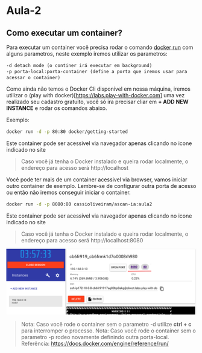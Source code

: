# Aula-2
## Como executar um container?

Para executar um container você precisa rodar o comando [docker run](https://docs.docker.com/engine/reference/run/) com alguns parametros, neste exemplo iremos utilizar os parametros: 

```text
-d detach mode (o continer irá executar em background)
-p porta-local:porta-container (define a porta que iremos usar para acessar o container)
```

Como ainda não temos o Docker Cli disponivel em nossa máquina, iremos utilizar o (play with docker)[https://labs.play-with-docker.com] uma vez realizado seu cadastro gratuito, você só ira precisar cliar em __+ ADD NEW INSTANCE__ e rodar os comandos abaixo.

Exemplo:

```bash
docker run -d -p 80:80 docker/getting-started
```
Este container pode ser acessivel via navegador apenas clicando no icone indicado no site
> Caso você já tenha o Docker instalado e queira rodar localmente, o endereço para acesso será http://localhost

Você pode ter mais de um container acessivel via browser, vamos iniciar outro container de exemplo.
Lembre-se de configurar outra porta de acesso ou então não iremos conseguir iniciar o container.

```bash
docker run -d -p 8080:80 cassioliveiram/ascan-ia:aula2
```
Este container pode ser acessivel via navegador apenas clicando no icone indicado no site
> Caso você já tenha o Docker instalado e queira rodar localmente, o endereço para acesso será http://localhost:8080

![](../src/play-wh-docker.png)


>Nota: Caso você rode o container sem o parametro -d utilize __ctrl + c__ para interromper o processo.
>Nota: Caso você rode o container sem o parametro -p rodeo novamente definindo outra porta-local.
>Referência: https://docs.docker.com/engine/reference/run/
